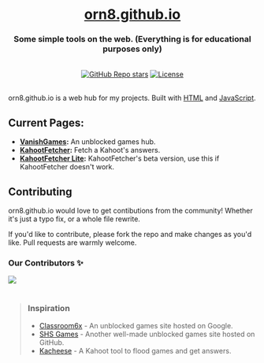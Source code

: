 <div align="center">
  <h1 align="center"><a href="https://orn8.github.io">orn8.github.io</a></h1>
  <h3>Some simple tools on the web. (Everything is for educational purposes only)</h3>
</div>

</br>

<div align="center">
  <a href="https://github.com/orn8/orn8.github.io/stargazers"><img alt="GitHub Repo stars" src="https://img.shields.io/github/stars/orn8/orn8.github.io?style=for-the-badge"></a>
  <a href="https://github.com/orn8/orn8.github.io/blob/main/LICENSE"><img alt="License" src="https://img.shields.io/badge/license-AGPLv3-purple?style=for-the-badge"></a>
</div>

</br>

orn8.github.io is a web hub for my projects. Built with [HTML](https://www.w3.org/html/) and [JavaScript](https://developer.mozilla.org/en-US/docs/Web/JavaScript).

## Current Pages:

- **[VanishGames](https://orn8.github.io/vanishgames):** An unblocked games hub.
- **[KahootFetcher](https://orn8.github.io/kahootfetcher):** Fetch a Kahoot's answers.
- **[KahootFetcher Lite](https://orn8.github.io/kahootfetcherlite):** KahootFetcher's beta version, use this if KahootFetcher doesn't work.

## Contributing

orn8.github.io would love to get contibutions from the community! Whether it's just a typo fix, or a whole file rewrite.

If you'd like to contribute, please fork the repo and make changes as you'd like. Pull requests are warmly welcome.

### Our Contributors ✨

<a href="https://github.com/orn8/orn8.github.io/graphs/contributors">
  <img src="https://contrib.rocks/image?repo=orn8/orn8.github.io" />
</a>

</br>
</br>

<blockquote>
<h3>Inspiration</h3>

- [Classroom6x](https://sites.google.com/site/classroom6x) - An unblocked games site hosted on Google.
- [SHS Games](https://shsgames.github.io/) - Another well-made unblocked games site hosted on GitHub.
- [Kacheese](http://roko.cc/p/kahoot) - A Kahoot tool to flood games and get answers.
</blockquote>
